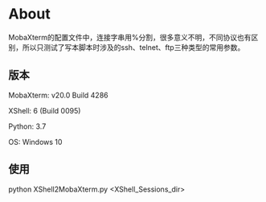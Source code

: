 # About
MobaXterm的配置文件中，连接字串用%分割，很多意义不明，不同协议也有区别，所以只测试了写本脚本时涉及的ssh、telnet、ftp三种类型的常用参数。



## 版本

MobaXterm:	v20.0 Build 4286

XShell:	6 (Build 0095)

Python:	3.7

OS:	Windows 10



## 使用

python XShell2MobaXterm.py <XShell_Sessions_dir>